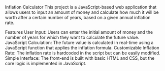 
Inflation Calculator
This project is a JavaScript-based web application that allows users to input an amount of money and calculate how much it will be worth after a certain number of years, based on a given annual inflation rate.

Features
User Input: Users can enter the initial amount of money and the number of years for which they want to calculate the future value.
JavaScript Calculation: The future value is calculated in real-time using a JavaScript function that applies the inflation formula.
Customizable Inflation Rate: The inflation rate is hardcoded in the script but can be easily modified.
Simple Interface: The front-end is built with basic HTML and CSS, but the core logic is implemented in JavaScript.
